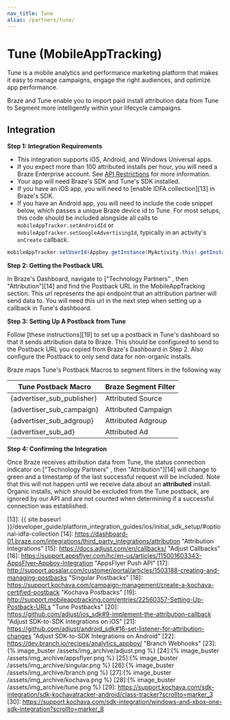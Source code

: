 ```yaml
---
nav_title: Tune
alias: /partners/tune/
---
```


# Tune (MobileAppTracking)

Tune is a mobile analytics and performance marketing platform that makes it easy to manage campaigns, engage the right audiences, and optimize app performance.

Braze and Tune enable you to import paid install attribution data from Tune to Segment more intelligently within your lifecycle campaigns.

## Integration

__Step 1: Integration Requirements__

* This integration supports iOS, Android, and Windows Universal apps.
* If you expect more than 100 attributed installs per hour, you will need a Braze Enterprise account. See [API Restrictions][5] for more information.
* Your app will need Braze's SDK and Tune's SDK installed.
* If you have an iOS app, you will need to [enable IDFA collection][13] in Braze's SDK.
* If you have an Android app, you will need to include the code snippet below, which passes a unique Braze device id to Tune. For most setups, this code should be included alongside all calls to `mobileAppTracker.setAndroidId` or `mobileAppTracker.setGoogleAdvertisingId`, typically in an activity's `onCreate` callback.

```java
mobileAppTracker.setUserId(Appboy.getInstance(MyActivity.this).getInstallTrackingId());
```

__Step 2: Getting the Postback URL__

In Braze's Dashboard, navigate to ["Technology Partners" , then "Attribution"][14] and find the Postback URL in the MobileAppTracking section. This url represents the api endpoint that an attribution partner will send data to. You will need this url in the next step when setting up a callback in Tune's dashboard.

__Step 3: Setting Up A Postback from Tune__

Follow [these instructions][19] to set up a postback in Tune's dashboard so that it sends attribution data to Braze. This should be configured to send to the Postback URL you copied from Braze's Dashboard in Step 2. Also configure the Postback to only send data for non-organic installs.

Braze maps Tune's Postback Macros to segment filters in the following way

| Tune Postback Macro | Braze Segment Filter |
| -------------------- | --------------------- |
| {advertiser_sub_publisher} | Attributed Source |
| {advertiser_sub_campaign} | Attributed Campaign |
| {advertiser_sub_adgroup} | Attributed Adgroup |
| {advertiser_sub_ad} | Attributed Ad |

__Step 4: Confirming the Integration__

Once Braze receives attribution data from Tune, the status connection indicator on ["Technology Partners" , then "Attribution"][14] will change to green and a timestamp of the last successful request will be included. Note that this will not happen until we receive data about an __attributed__ install. Organic installs, which should be excluded from the Tune postback, are ignored by our API and are not counted when determining if a successful connection was established.

[5]: #api-restrictions
[13]: {{ site.baseurl }}/developer_guide/platform_integration_guides/ios/initial_sdk_setup/#optional-idfa-collection
[14]: https://dashboard-01.braze.com/integrations/third_party_integrations/attribution "Attribution Integrations"
[15]: https://docs.adjust.com/en/callbacks/ "Adjust Callbacks"
[16]: https://support.appsflyer.com/hc/en-us/articles/115001603343-AppsFlyer-Appboy-Integration "AppsFlyer Push API"
[17]: http://support.apsalar.com/customer/portal/articles/1503188-creating-and-managing-postbacks "Singular Postbacks"
[18]: https://support.kochava.com/campaign-management/create-a-kochava-certified-postback "Kochava Postbacks"
[19]: http://support.mobileapptracking.com/entries/22560357-Setting-Up-Postback-URLs "Tune Postbacks"
[20]: https://github.com/adjust/ios_sdk#9-implement-the-attribution-callback "Adjust SDK-to-SDK Integrations on iOS"
[21]: https://github.com/adjust/android_sdk#16-set-listener-for-attribution-changes "Adjust SDK-to-SDK Integrations on Android"
[22]: https://dev.branch.io/recipes/analytics_appboy/ "Branch Webhooks"
[23]:{% image_buster /assets/img_archive/adjust.png %}
[24]:{% image_buster /assets/img_archive/appsflyer.png %}
[25]:{% image_buster /assets/img_archive/singular.png %}
[26]:{% image_buster /assets/img_archive/branch.png %}
[27]:{% image_buster /assets/img_archive/kochava.png %}
[28]:{% image_buster /assets/img_archive/tune.png %}
[29]: https://support.kochava.com/sdk-integration/sdk-kochavatracker-android/class-tracker?scrollto=marker_3
[30]: https://support.kochava.com/sdk-integration/windows-and-xbox-one-sdk-integration?scrollto=marker_8

